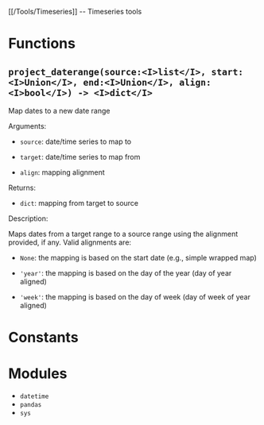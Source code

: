 [[/Tools/Timeseries]] -- Timeseries tools


# Functions

## `project_daterange(source:<I>list</I>, start:<I>Union</I>, end:<I>Union</I>, align:<I>bool</I>) -> <I>dict</I>`

Map dates to a new date range

Arguments:

* `source`: date/time series to map to

* `target`: date/time series to map from

* `align`: mapping alignment

Returns:

* `dict`: mapping from target to source

Description:

Maps dates from a target range to a source range using the alignment
provided, if any.  Valid alignments are:

* `None`: the mapping is based on the start date (e.g., simple wrapped map)

* `'year'`: the mapping is based on the day of the year (day of year aligned)

* `'week'`: the mapping is based on the day of week (day of week of year aligned)


# Constants


# Modules

* `datetime`
* `pandas`
* `sys`

